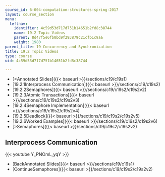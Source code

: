 ```yaml
---
course_id: 6-004-computation-structures-spring-2017
layout: course_section
menu:
  leftnav:
    identifier: 4c59d53d717d751b14651b2fd8c38744
    name: 19.2 Topic Videos
    parent: 8d47f5e6fb0bd9f293879c21cfb1c9aa
    weight: 1980
parent_title: 19 Concurrency and Synchronization
title: 19.2 Topic Videos
type: course
uid: 4c59d53d717d751b14651b2fd8c38744

---
```


*   [<Annotated Slides]({{< baseurl >}}/sections/c19/c19s1)
*   [19.2.1Interprocess Communication]({{< baseurl >}}/sections/c19/c19s2)
*   [19.2.2Semaphores]({{< baseurl >}}/sections/c19/c19s2/c19s2v2)
*   [19.2.3Atomic Transactions]({{< baseurl >}}/sections/c19/c19s2/c19s2v3)
*   [19.2.4Semaphore Implementation]({{< baseurl >}}/sections/c19/c19s2/c19s2v4)
*   [19.2.5Deadlock]({{< baseurl >}}/sections/c19/c19s2/c19s2v5)
*   [19.2.6Worked Examples]({{< baseurl >}}/sections/c19/c19s2/c19s2v6)
*   [\>Semaphores]({{< baseurl >}}/sections/c19/c19s2/c19s2v2)

Interprocess Communication
--------------------------

{{< youtube Y_PNOmL_yqY >}}

*   [BackAnnotated Slides]({{< baseurl >}}/sections/c19/c19s1)
*   [ContinueSemaphores]({{< baseurl >}}/sections/c19/c19s2/c19s2v2)